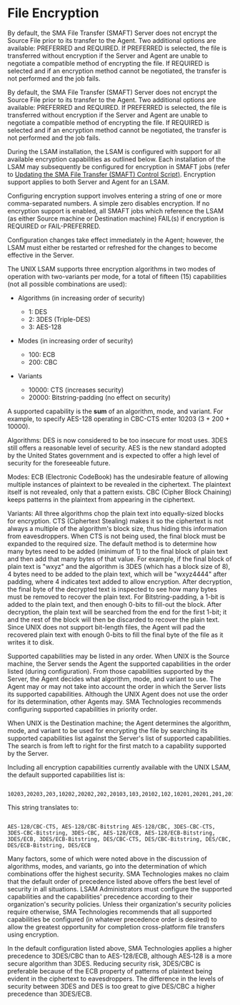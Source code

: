 # File Encryption

By default, the SMA File Transfer (SMAFT) Server does not encrypt the Source File prior to its transfer to the Agent. Two additional options are available: PREFERRED and REQUIRED. If PREFERRED is selected, the file is transferred without encryption if the Server and Agent are unable to negotiate a compatible method of encrypting the file. If REQUIRED is selected and if an encryption method cannot be negotiated, the transfer is not performed and the job fails.

By default, the SMA File Transfer (SMAFT) Server does not encrypt the Source File prior to its transfer to the Agent. Two additional options are available: PREFERRED and REQUIRED. If PREFERRED is selected, the file is transferred without encryption if the Server and Agent are unable to negotiate a compatible method of encrypting the file. If REQUIRED is selected and if an encryption method cannot be negotiated, the transfer is not performed and the job fails.

During the LSAM installation, the LSAM is configured with support for all available encryption capabilities as outlined below. Each installation of the LSAM may subsequently be configured for encryption in SMAFT jobs (refer to [Updating the SMA File Transfer (SMAFT) Control Script)](../configuration/updating-smaft-control-script). Encryption support applies to both Server and Agent for an LSAM.

Configuring encryption support involves entering a string of one or more comma-separated numbers. A simple zero disables encryption. If no encryption support is enabled, all SMAFT jobs which reference the LSAM (as either Source machine or Destination machine) FAIL(s) if encryption is REQUIRED or FAIL-PREFERRED.

Configuration changes take effect immediately in the Agent; however, the LSAM must either be restarted or refreshed for the changes to become effective in the Server.

The UNIX LSAM supports three encryption algorithms in two modes of operation with two-variants per mode, for a total of fifteen (15) capabilities (not all possible combinations are used):

* Algorithms (in increasing order of security)
    * 1: DES
    * 2: 3DES (Triple-DES)
    * 3: AES-128

* Modes (in increasing order of security)
    * 100: ECB
    * 200: CBC

* Variants
    * 10000: CTS (increases security)
    * 20000: Bitstring-padding (no effect on security)

A supported capability is the **sum** of an algorithm, mode, and variant. For example, to specify AES-128 operating in CBC-CTS enter 10203 (3 + 200 + 10000).

Algorithms: DES is now considered to be too insecure for most uses. 3DES still offers a reasonable level of security. AES is the new standard adopted by the United States government and is expected to offer a high level of security for the foreseeable future.

Modes: ECB (Electronic CodeBook) has the undesirable feature of allowing multiple instances of plaintext to be revealed in the ciphertext. The plaintext itself is not revealed, only that a pattern exists. CBC (Cipher Block Chaining) keeps patterns in the plaintext from appearing in the ciphertext.

Variants: All three algorithms chop the plain text into equally-sized blocks for encryption. CTS (Ciphertext Stealing) makes it so the ciphertext is not always a multiple of the algorithm's block size, thus hiding this information from eavesdroppers. When CTS is not being used, the final block must be expanded to the required size. The default method is to determine how many bytes need to be added (minimum of 1) to the final block of plain text and then add that many bytes of that value. For example, if the final block of plain text is "wxyz" and the algorithm is 3DES (which has a block size of 8), 4 bytes need to be added to the plain text, which will be "wxyz4444" after padding, where 4 indicates text added to allow encryption. After decryption, the final byte of the decrypted text is inspected to see how many bytes must be removed to recover the plain text. For Bitstring-padding, a 1-bit is added to the plain text, and then enough 0-bits to fill-out the block. After decryption, the plain text will be searched from the end for the first 1-bit; it and the rest of the block will then be discarded to recover the plain text. Since UNIX does not support bit-length files, the Agent will pad the recovered plain text with enough 0-bits to fill the final byte of the file as it writes it to disk. 

Supported capabilities may be listed in any order. When UNIX is the Source machine, the Server sends the Agent the supported capabilities in the order listed (during configuration). From those capabilities supported by the Server, the Agent decides what algorithm, mode, and variant to use. The Agent may or may not take into account the order in which the Server lists its supported capabilities. Although the UNIX Agent does not use the order for its determination, other Agents may. SMA Technologies recommends configuring supported capabilities in priority order.

When UNIX is the Destination machine; the Agent determines the algorithm, mode, and variant to be used for encrypting the file by searching its supported capabilities list against the Server's list of supported capabilities. The search is from left to right for the first match to a capability supported by the Server.

Including all encryption capabilities currently available with the UNIX LSAM, the default supported capabilities list is:

```

10203,20203,203,10202,20202,202,20103,103,20102,102,10201,20201,201,20101,101

```
 

This string translates to:

```

AES‑128/CBC‑CTS, AES‑128/CBC‑Bitstring AES‑128/CBC, 3DES‑CBC‑CTS, 3DES‑CBC‑Bitstring, 3DES‑CBC, AES‑128/ECB, AES‑128/ECB‑Bitstring, 3DES/ECB, 3DES/ECB‑Bitstring, DES/CBC‑CTS, DES/CBC‑Bitstring, DES/CBC, DES/ECB‑Bitstring, DES/ECB 

```

Many factors, some of which were noted above in the discussion of algorithms, modes, and variants, go into the determination of which combinations offer the highest security. SMA Technologies makes no claim that the default order of precedence listed above offers the best level of security in all situations. LSAM Administrators must configure the supported capabilities and the capabilities' precedence according to their organization's security policies. Unless their organization's security policies require otherwise, SMA Technologies recommends that all supported capabilities be configured (in whatever precedence order is desired) to allow the greatest opportunity for completion cross-platform file transfers using encryption.

In the default configuration listed above, SMA Technologies applies a higher precedence to 3DES/CBC than to AES-128/ECB, although AES‑128 is a more secure algorithm than 3DES. Reducing security risk, 3DES/CBC is preferable because of the ECB property of patterns of plaintext being evident in the ciphertext to eavesdroppers. The difference in the levels of security between 3DES and DES is too great to give DES/CBC a higher precedence than 3DES/ECB.